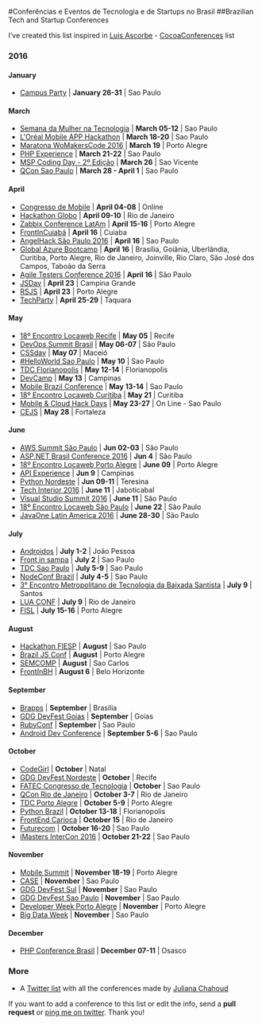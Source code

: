 #Conferências e Eventos de Tecnologia e de Startups no Brasil
##Brazilian Tech and Startup Conferences

I’ve created this list inspired in [Luis Ascorbe](https://twitter.com/lascorbe) - [CocoaConferences](https://github.com/Lascorbe/CocoaConferences) list

### 2016

#### January

* [Campus Party](http://brasil.campus-party.org/) | **January 26-31** | Sao Paulo

#### March

* [Semana da Mulher na Tecnologia](http://semanadamulhernatecnologia.com.br/) | **March 05-12** | Sao Paulo
* [L'Oréal Mobile APP Hackathon](http://www.beautyhack.com.br) | **March 18-20** | Sao Paulo
* [Maratona WoMakersCode 2016](http://www.eventick.com.br/maratona-wmc16) | **March 19** | Porto Alegre
* [PHP Experience](http://phpexperience.imasters.com.br) | **March 21-22** | Sao Paulo
* [MSP Coding Day - 2º Edição](https://www.eventbrite.com.br/e/msp-coding-day-2o-edicao-tickets-23619938873) | **March 26** | Sao Vicente
* [QCon Sao Paulo](http://qconsp.com/) | **March 28 - April 1** | Sao Paulo

#### April

* [Congresso de Mobile](http://congressodemobile.com.br) | **April 04-08** | Online
* [Hackathon Globo](http://hackathonglobo.com) | **April 09-10** | Rio de Janeiro
* [Zabbix Conference LatAm](http://www.zabbix.com/conference_latam_2016.php) | **April 15-16** | Porto Alegre
* [FrontInCuiabá](http://frontincuiaba.com.br/) | **April 16** | Cuiaba
* [AngelHack São Paulo 2016](https://www.eventbrite.com/e/angelhack-sao-paulo-2016-tickets-22430203342) | **April 16** | Sao Paulo
* [Global Azure Bootcamp](http://global.azurebootcamp.net) | **April 16** |  Brasília, Goiânia, Uberlândia, Curitiba, Porto Alegre, Rio de Janeiro, Joinville, Rio Claro, São José dos Campos, Taboão da Serra
* [Agile Testers Conference 2016](http://conferencia.agiletesters.com.br/) | **April 16** |  São Paulo
* [JSDay](http://jsday.com.br/) | **April 23** | Campina Grande
* [RSJS](http://rsjs.org/2016/) | **April 23** | Porto Alegre
* [TechParty](http://techparty.faccat.br/) | **April 25-29** | Taquara


#### May

* [18º Encontro Locaweb Recife](http://eventos.locaweb.com.br/18o-encontro-locaweb-recife/) | **May 05** | Recife
* [DevOps Summit Brasil](http://www.devopssummitbrasil.com/) | **May 06-07** | São Paulo
* [CSSday](http://cssday.com.br/) | **May 07** | Maceió
* [#HelloWorld Sao Paulo](https://helloworldsaopaulo.splashthat.com/) | **May 10** | Sao Paulo
* [TDC Florianopolis](http://www.thedevelopersconference.com.br/) | **May 12-14** | Florianopolis
* [DevCamp](http://www.devcamp.com.br/) | **May 13** | Campinas
* [Mobile Brazil Conference](http://mobilebrazilconference.com.br/) | **May 13-14** | Sao Paulo
* [18º Encontro Locaweb Curitiba](http://eventos.locaweb.com.br/18o-encontro-locaweb-curitiba/) | **May 21** | Curitiba
* [Mobile & Cloud Hack Days](http://mobilecloud.azurewebsites.net/) | **May 23-27** | On Line - Sao Paulo
* [CEJS](http://www.cejs.com.br/) | **May 28** | Fortaleza

#### June

* [AWS Summit São Paulo](https://aws.amazon.com/pt/summits/sao-paulo/) | **Jun 02-03** | São Paulo
* [ASP.NET Brasil Conference 2016](http://www.aspnetbr.com/) | **Jun 4** | São Paulo
* [18º Encontro Locaweb Porto Alegre](http://eventos.locaweb.com.br/18o-encontro-locaweb-porto-alegre/) | **June 09** | Porto Alegre
* [API Experience](http://www.apiexperience.com.br/) | **Jun 9** | Campinas
* [Python Nordeste](http://2016.pythonnordeste.org/) | **Jun 09-11** | Teresina
* [Tech Interior 2016](http://techinterior.com.br/) | **June 11** | Jaboticabal
* [Visual Studio Summit 2016](http://www.visualstudiosummit.com.br/) | **June 11** | São Paulo
* [18º Encontro Locaweb São Paulo](http://eventos.locaweb.com.br/18o-encontro-locaweb-sao-paulo/) | **June 22** | São Paulo
* [JavaOne Latin America 2016](https://www.oracle.com/br/javaone/index.html) | **June 28-30** | São Paulo

#### July
* [Androidos](http://www.androidosday.com/) | **July 1-2** | João Pessoa
* [Front in sampa](http://frontinsampa.com.br/) | **July 2** | Sao Paulo
* [TDC Sao Paulo](http://www.thedevelopersconference.com.br/) | **July 5-9** | Sao Paulo
* [NodeConf Brazil](http://brazil.nodeconf.com/) | **July 4-5** | Sao Paulo
* [3° Encontro Metropolitano de Tecnologia da Baixada Santista](https://doity.com.br/3emtbs) | **July 9** | Santos
* [LUA CONF](http://luaconf.com/) | **July 9** | Rio de Janeiro
* [FISL](http://softwarelivre.org/fisl16) | **July 15-16** | Porto Alegre

#### August

* [Hackathon FIESP](http://hotsite.fiesp.com.br/hackathon/) | **August** | Sao Paulo
* [Brazil JS Conf](http://braziljs.com.br/) | **August** | Porto Alegre
* [SEMCOMP](https://semcomp.icmc.usp.br) | **August** | Sao Carlos
* [FrontInBH](http://frontinbh.com.br/) | **August 6** | Belo Horizonte

#### September

* [Brapps](http://brappsbrasil.com/) | **September** | Brasilia
* [GDG DevFest Goias](http://devfestgoias.com.br/) | **September** | Goias
* [RubyConf](http://www.rubyconf.com.br/) | **September** | Sao Paulo
* [Android Dev Conference](http://androidconference.imasters.com.br) | **September 5-6** | Sao Paulo
 
#### October

* [CodeGirl](http://euvou.codegirl.com.br/) | **October** | Natal
* [GDG DevFest Nordeste](https://2015.devfestne.com.br/) | **October** | Recife
* [FATEC Congresso de Tecnologia](http://congresso.fatecsp.br/) | **October** | Sao Paulo
* [QCon Rio de Janeiro](http://qconrio.com/) | **October 3-7** | Rio de Janeiro
* [TDC Porto Alegre](http://www.thedevelopersconference.com.br/) | **October 5-9** | Porto Alegre
* [Python Brazil](http://2016.pythonbrasil.org.br/) | **October 13-18** | Florianopolis
* [FrontEnd Carioca](http://frontendcarioca.com.br/) | **October 15** | Rio de Janeiro
* [Futurecom](http://en.futurecom.com.br/) | **October 16-20** | Sao Paulo
* [iMasters InterCon 2016](http://intercon.imasters.com.br) | **October 21-22** | Sao Paulo

#### November

* [Mobile Summit](http://www.msummit.com.br/) | **November 18-19** | Porto Alegre
* [CASE](http://www.case2015.com.br/) | **November** | Sao Paulo
* [GDG DevFest Sul](http://devfestsul.com.br/) | **November** | Sao Paulo
* [GDG DevFest Sao Paulo](http://sp.devfest.com.br/) | **November** | Sao Paulo
* [Developer Week Porto Alegre](http://developerweek.imasters.com.br/porto-alegre/) | **November** | Porto Alegre
* [Big Data Week](http://bigdataweek.com.br/) | **November** | Sao Paulo

#### December

* [PHP Conference Brasil](http://phpconference.com.br) | **December 07-11** | Osasco


### More
* A [Twitter list](https://twitter.com/jchahoud/lists/brconferences) with all the conferences made by [Juliana Chahoud](https://twitter.com/jchahoud)

If you want to add a conference to this list or edit the info, send a **pull request** or [ping me on twitter](https://twitter.com/jchahoud). Thank you!
